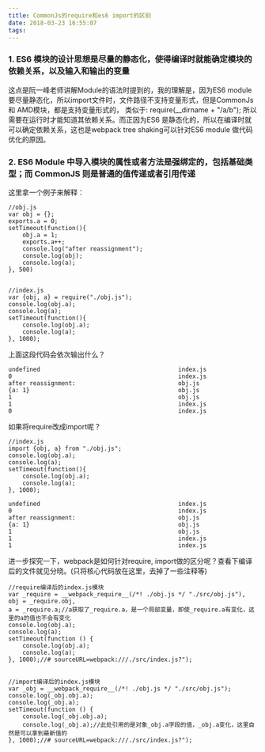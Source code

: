 ```yaml
---
title: CommonJs的require和es6 import的区别
date: 2018-03-23 16:55:07
tags:
---
```


### 1. ES6 模块的设计思想是尽量的静态化，使得编译时就能确定模块的依赖关系，以及输入和输出的变量
  这点是阮一峰老师讲解Module的语法时提到的，我的理解是，因为ES6 module要尽量静态化，所以import文件时，文件路径不支持变量形式，但是CommonJs 和 AMD模块，都是支持变量形式的，
  类似于: require(__dirname + "/a/b"); 所以需要在运行时才能知道其依赖关系。而正因为ES6 是静态化的，所以在编译时就可以确定依赖关系，这也是webpack tree shaking可以针对ES6 module 做代码优化的原因。
  
<!-- more -->
### 2. ES6 Module 中导入模块的属性或者方法是强绑定的，包括基础类型；而 CommonJS 则是普通的值传递或者引用传递

  这里拿一个例子来解释：
	
	//obj.js
	var obj = {};
	exports.a = 0;
	setTimeout(function(){
		obj.a = 1;
		exports.a++;
		console.log("after reassignment");
		console.log(obj);
		console.log(a);
	}, 500)
	
	
	//index.js
	var {obj, a} = require("./obj.js");
	console.log(obj.a);
	console.log(a);
	setTimeout(function(){
		console.log(obj.a);
		console.log(a);
	}, 1000);
	
	
上面这段代码会依次输出什么？

	undefined                                       index.js
	0                                               index.js
	after reassignment:                             obj.js
	{a: 1}                                          obj.js
	1                                               obj.js
	1                                               index.js
	0                                               index.js
	
如果将require改成import呢？

	//index.js
	import {obj, a} from "./obj.js";
	console.log(obj.a);
	console.log(a);
	setTimeout(function(){
		console.log(obj.a);
		console.log(a);
	}, 1000);
	
	undefined                                       index.js
	0                                               index.js
	after reassignment:                             obj.js
	{a: 1}                                          obj.js
	1                                               obj.js
	1                                               index.js
	1                                               index.js
	

进一步探究一下，webpack是如何针对require, import做的区分呢？查看下编译后的文件就见分晓。(只将核心代码放在这里，去掉了一些注释等)

	//require编译后的index.js模块
	var _require = __webpack_require__(/*! ./obj.js */ "./src/obj.js"),
    obj = _require.obj,
    a = _require.a;//a获取了_require.a，是一个局部变量，即使_require.a有变化，这里的a的值也不会有变化
	console.log(obj.a);
	console.log(a);
	setTimeout(function () {
		console.log(obj.a);
		console.log(a);
    }, 1000);//# sourceURL=webpack:///./src/index.js?");
	
	
	//import编译后的index.js模块
	var _obj = __webpack_require__(/*! ./obj.js */ "./src/obj.js");
	console.log(_obj.obj.a);
	console.log(_obj.a);
	setTimeout(function () {
		console.log(_obj.obj.a);
		console.log(_obj.a);//此处引用的是对象_obj.a字段的值，_obj.a变化，这里自然是可以拿到最新值的
    }, 1000);//# sourceURL=webpack:///./src/index.js?");

	